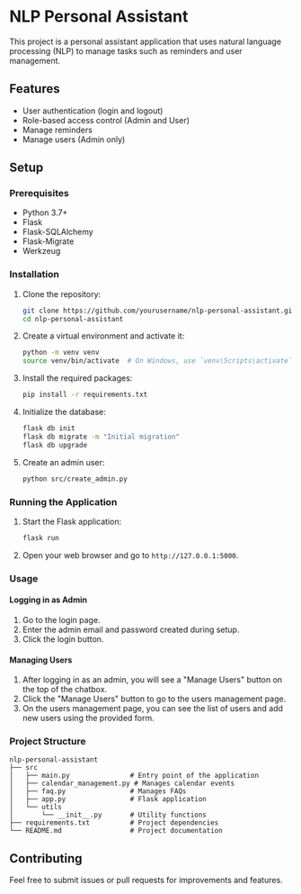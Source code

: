 # NLP Personal Assistant

This project is a personal assistant application that uses natural language processing (NLP) to manage tasks such as reminders and user management.

## Features

- User authentication (login and logout)
- Role-based access control (Admin and User)
- Manage reminders
- Manage users (Admin only)

## Setup

### Prerequisites

- Python 3.7+
- Flask
- Flask-SQLAlchemy
- Flask-Migrate
- Werkzeug

### Installation

1. Clone the repository:

    ```sh
    git clone https://github.com/yourusername/nlp-personal-assistant.git
    cd nlp-personal-assistant
    ```

2. Create a virtual environment and activate it:

    ```sh
    python -m venv venv
    source venv/bin/activate  # On Windows, use `venv\Scripts\activate`
    ```

3. Install the required packages:

    ```sh
    pip install -r requirements.txt
    ```

4. Initialize the database:

    ```sh
    flask db init
    flask db migrate -m "Initial migration"
    flask db upgrade
    ```

5. Create an admin user:

    ```sh
    python src/create_admin.py
    ```

### Running the Application

1. Start the Flask application:

    ```sh
    flask run
    ```

2. Open your web browser and go to `http://127.0.0.1:5000`.

### Usage

#### Logging in as Admin

1. Go to the login page.
2. Enter the admin email and password created during setup.
3. Click the login button.

#### Managing Users

1. After logging in as an admin, you will see a "Manage Users" button on the top of the chatbox.
2. Click the "Manage Users" button to go to the users management page.
3. On the users management page, you can see the list of users and add new users using the provided form.

### Project Structure

```
nlp-personal-assistant
├── src
│   ├── main.py               # Entry point of the application
│   ├── calendar_management.py # Manages calendar events
│   ├── faq.py                # Manages FAQs
│   ├── app.py                # Flask application
│   └── utils
│       └── __init__.py       # Utility functions
├── requirements.txt          # Project dependencies
└── README.md                 # Project documentation
```

## Contributing

Feel free to submit issues or pull requests for improvements and features.